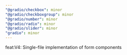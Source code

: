 ```yaml
---
"@gradio/checkbox": minor
"@gradio/checkboxgroup": minor
"@gradio/number": minor
"@gradio/radio": minor
"@gradio/slider": minor
"gradio": minor
---
```


feat:V4: Single-file implementation of form components
